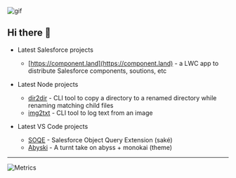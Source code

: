 ![gif](https://github.githubassets.com/images/mona-whisper.gif)

## Hi there 👋

- Latest Salesforce projects 
  - [https://component.land](https://component.land) - a LWC app to distribute Salesforce components, soutions, etc

- Latest Node projects 
  - [dir2dir](https://www.npmjs.com/package/dir2dir) - CLI tool to copy a directory to a renamed directory while renaming matching child files
  - [img2txt](https://www.npmjs.com/package/imgtxt) - CLI tool to log text from an image

- Latest VS Code projects 
  - [SOQE](https://marketplace.visualstudio.com/items?itemName=jamiesmiths.soqe) - Salesforce Object Query Extension (saké)
  - [Abyski](https://marketplace.visualstudio.com/items?itemName=jamiesmiths.abyski) - A turnt take on abyss + monokai (theme)
 
 ---
 
![Metrics](https://metrics.lecoq.io/jsmithdev?template=terminal&gists=1&lines=1&config.timezone=America%2FNew_York)


<!-- ![genie beanie](https://i.imgur.com/myAHVLP.jpg) -->
